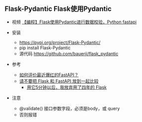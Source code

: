 
## Flask-Pydantic Flask使用Pydantic

- 视频 [【编程】Flask使用Pydantic进行数据校验，Python fastapi](https://www.bilibili.com/video/bv16f4y1L7Rm)

- 安装
    - https://pypi.org/project/Flask-Pydantic/
    - pip install Flask-Pydantic
    - 源代码 https://github.com/bauerji/flask_pydantic

- 参考
    - [如何评价最近爆红的FastAPI？](https://www.zhihu.com/question/424133076)
    - [请不要把 Flask 和 FastAPI 放到一起比较](https://zhuanlan.zhihu.com/p/369591096)
        - [用它5分钟以后，我放弃用了四年的 Flask](https://juejin.cn/post/6844904051327369224)

- 注意
    - @validate() 接口参数字段，必须是body，或 query
    - 否则报错